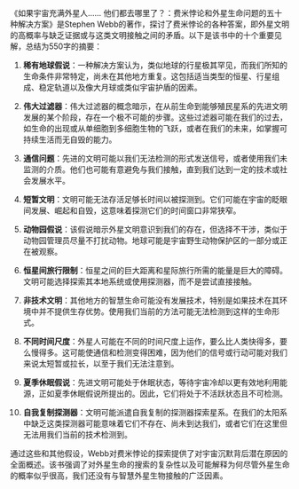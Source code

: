 《如果宇宙充满外星人…… 他们都去哪里了？：费米悖论和外星生命问题的五十种解决方案》是Stephen Webb的著作，探讨了费米悖论的各种答案，即外星文明的高概率与缺乏证据或与这类文明接触之间的矛盾。以下是该书中的十个重要见解，总结为550字的摘要：

1. **稀有地球假说**：一种解决方案认为，类似地球的行星极其罕见，而我们所知的生命条件非常特定，尚未在其他地方重复。这包括适当类型的恒星、行星组成、稳定轨道以及像大月球或类似宇宙护盾的因素。

2. **伟大过滤器**：伟大过滤器的概念暗示，在从前生命到能够殖民星系的先进文明发展的某个阶段，存在一个极不可能的步骤。这些过滤器可能在我们的过去，如生命的出现或从单细胞到多细胞生物的飞跃，或者在我们的未来，如掌握可持续生活而无自毁的能力。

3. **通信问题**：先进的文明可能以我们无法检测的形式发送信号，或者使用我们未监测的介质。他们也可能有意避免与我们接触，直到我们达到一定的技术或社会发展水平。

4. **短暂文明**：文明可能无法存活足够长时间以被探测到。它们可能在宇宙的眨眼间发展、崛起和自毁，这意味着探测它们的时间窗口非常狭窄。

5. **动物园假说**：该假说暗示外星文明意识到我们的存在，但选择不干涉，类似于动物园管理员尽量不打扰动物。地球可能是宇宙野生动物保护区的一部分或正在被观察。

6. **恒星间旅行限制**：恒星之间的巨大距离和星际旅行所需的能量是巨大的障碍。文明可能选择探索其本地系统或使用探测器，而不是尝试直接接触。

7. **非技术文明**：其他地方的智慧生命可能没有发展技术，特别是如果技术在其环境中并不提供生存优势。使用我们当前的方法可能无法检测到这样的生命形式。

8. **不同时间尺度**：外星人可能在不同的时间尺度上运作，要么比人类快得多，要么慢得多。这可能使通信和检测变得困难，因为他们的信号或行动可能对我们来说太短暂或拉长，以至于我们无法注意到。

9. **夏季休眠假说**：先进文明可能处于休眠状态，等待宇宙冷却以更有效地利用能源，正如夏季休眠假说所提出的。因此，它们将处于不活跃状态且不可检测。

10. **自我复制探测器**：文明可能派遣自我复制的探测器探索星系。在我们的太阳系中缺乏这类探测器可能意味着它们不存在、尚未到达我们，或者它们在这里但无法用我们当前的技术检测到。

通过这些和其他假设，Webb对费米悖论的探索提供了对宇宙沉默背后潜在原因的全面概述。该书强调了对外星生命的搜索的复杂性以及可能解释为何尽管外星生命的概率似乎很高，我们还没有与智慧外星生物接触的广泛因素。